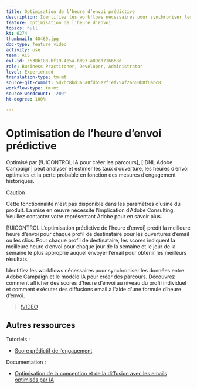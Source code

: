 ```yaml
---
title: Optimisation de l’heure d’envoi prédictive
description: Identifiez les workflows nécessaires pour synchroniser les données entre Adobe Campaign et le modèle IA pour créer des parcours. Découvrez comment afficher des scores d’heure d’envoi au niveau du profil individuel et comment exécuter des diffusions email à l'aide d'une formule d’heure d’envoi.
feature: Optimisation de l’heure d’envoi
topics: null
kt: 6274
thumbnail: 40469.jpg
doc-type: feature video
activity: use
team: ACS
exl-id: c538b188-bf19-4e5a-bd93-a89ed716668d
role: Business Practitoner, Developer, Administrator
level: Experienced
translation-type: tm+mt
source-git-commit: 5d2bc8bd3a3a0fdb5e2f1ef75af2ab60b8f6abc8
workflow-type: tm+mt
source-wordcount: '209'
ht-degree: 100%

---
```


# Optimisation de l’heure d’envoi prédictive

Optimisé par [!UICONTROL IA pour créer les parcours], [!DNL Adobe Campaign] peut analyser et estimer les taux d’ouverture, les heures d’envoi optimales et la perte probable en fonction des mesures d’engagement historiques.

>[!CAUTION]
>Cette fonctionnalité n&#39;est pas disponible dans les paramètres d’usine du produit. La mise en œuvre nécessite l’implication d’Adobe Consulting. Veuillez contacter votre représentant Adobe pour en savoir plus.

[!UICONTROL L’optimisation prédictive de l’heure d’envoi] prédit la meilleure heure d’envoi pour chaque profil de destinataire pour les ouvertures d’email ou les clics. Pour chaque profil de destinataire, les scores indiquent la meilleure heure d’envoi pour chaque jour de la semaine et le jour de la semaine le plus approprié auquel envoyer l’email pour obtenir les meilleurs résultats.

Identifiez les workflows nécessaires pour synchroniser les données entre Adobe Campaign et le modèle IA pour créer des parcours. Découvrez comment afficher des scores d’heure d’envoi au niveau du profil individuel et comment exécuter des diffusions email à l&#39;aide d&#39;une formule d’heure d’envoi.

>[!VIDEO](https://video.tv.adobe.com/v/40469?quality=12)

## Autres ressources

Tutoriels :

* [Score prédictif de l’engagement](predictive-engagement-scoring.md)

Documentation :

* [Optimisation de la conception et de la diffusion avec les emails optimisés par IA](https://docs.adobe.com/help/fr-FR/campaign-standard/using/testing-and-sending/preparing-and-testing-messages/predictive.html)
